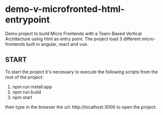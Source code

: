 # demo-v-microfronted-html-entrypoint
Demo project to build Micro Frontends with a Team-Based Vertical Architecture using html as entry point.
The project load 3 different micro-frontends built in angular, react and vue.

## START

To start the project it's necessary to execute the following scripts from the root of the project:

1. npm run install:app
2. npm run build
3. npm start

then type in the browser the url: http://localhost:3000 to open the project.
